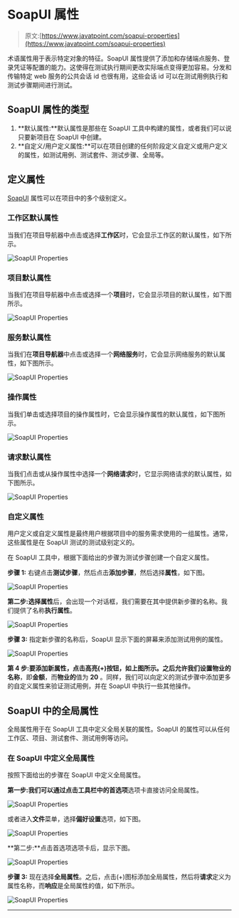 # SoapUI 属性

> 原文:[https://www.javatpoint.com/soapui-properties](https://www.javatpoint.com/soapui-properties)

术语属性用于表示特定对象的特征。SoapUI 属性提供了添加和存储端点服务、登录凭证等配置的能力。这使得在测试执行期间更改实际端点变得更加容易。分发和传输特定 web 服务的公共会话 id 也很有用，这些会话 id 可以在测试用例执行和测试步骤期间进行测试。

## SoapUI 属性的类型

1.  **默认属性:**默认属性是那些在 SoapUI 工具中构建的属性，或者我们可以说只要新项目在 SoapUI 中创建。
2.  **自定义/用户定义属性:**可以在项目创建的任何阶段定义自定义或用户定义的属性，如测试用例、测试套件、测试步骤、全局等。

## 定义属性

[SoapUI](https://www.javatpoint.com/soapui) 属性可以在项目中的多个级别定义。

### 工作区默认属性

当我们在项目导航器中点击或选择**工作区**时，它会显示工作区的默认属性，如下所示。

![SoapUI Properties](../Images/9e007922c8323cf6d08cdeaf0cd77f55.png)

### 项目默认属性

当我们在项目导航器中点击或选择一个**项目**时，它会显示项目的默认属性，如下图所示。

![SoapUI Properties](../Images/50ba5be86659d86df23bd767c06501b1.png)

### 服务默认属性

当我们在**项目导航器**中点击或选择一个**网络服务**时，它会显示网络服务的默认属性，如下图所示。

![SoapUI Properties](../Images/12bb2ef32cf3d1a46b504344621dcdca.png)

### 操作属性

当我们单击或选择项目的操作属性时，它会显示操作属性的默认属性，如下图所示。

![SoapUI Properties](../Images/3adcad2d6ebc2d1e8b7fb265cc418550.png)

### 请求默认属性

当我们点击或从操作属性中选择一个**网络请求**时，它显示网络请求的默认属性，如下图所示。

![SoapUI Properties](../Images/6124d82c54982e5f3de52e40dd27acc4.png)

### 自定义属性

用户定义或自定义属性是最终用户根据项目中的服务需求使用的一组属性。通常，这些属性是在 SoapUI 测试的测试级别定义的。

在 SoapUI 工具中，根据下面给出的步骤为测试步骤创建一个自定义属性。

**步骤 1:** 右键点击**测试步骤**，然后点击**添加步骤**，然后选择**属性**，如下图。

![SoapUI Properties](../Images/3b5a17f00858bb4c9e74574590964382.png)

**第二步:**选择**属性**后，会出现一个对话框，我们需要在其中提供新步骤的名称。我们提供了名称**执行属性**。

![SoapUI Properties](../Images/aa44b67f71147358cf1369396feb6624.png)

**步骤 3:** 指定新步骤的名称后，SoapUI 显示下面的屏幕来添加测试用例的属性。

![SoapUI Properties](../Images/7725bfed04a245fc02f55a5b043d4f7e.png)

**第 4 步:**要添加新属性，点击高亮(+)按钮，如上图所示。之后允许我们设置物业的**名称**，即**金额**，而**物业的**值为 **20** 。同样，我们可以向定义的测试步骤中添加更多的自定义属性来验证测试用例，并在 SoapUI 中执行一些其他操作。

## SoapUI 中的全局属性

全局属性用于在 SoapUI 工具中定义全局关联的属性。SoapUI 的属性可以从任何工作区、项目、测试套件、测试用例等访问。

### 在 SoapUI 中定义全局属性

按照下面给出的步骤在 SoapUI 中定义全局属性。

**第一步:**我们可以通过点击工具栏中的**首选项**选项卡直接访问全局属性。

![SoapUI Properties](../Images/fb6a5c0cbcc3373332cb75b337d450f1.png)

或者进入**文件**菜单，选择**偏好设置**选项，如下图。

![SoapUI Properties](../Images/c1a57c6e852e2033718334fad107b931.png)

**第二步:**点击首选项选项卡后，显示下图。

![SoapUI Properties](../Images/d836c56bffab1dd6bae73d08f970620b.png)

**步骤 3:** 现在选择**全局属性**。之后，点击(+)图标添加全局属性，然后将**请求**定义为属性名称，而**响应**是全局属性的值，如下所示。

![SoapUI Properties](../Images/d01b3cfef23243d27da215fadf5f347c.png)

* * *